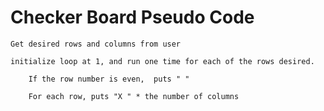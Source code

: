 # Checker Board Pseudo Code
    Get desired rows and columns from user

    initialize loop at 1, and run one time for each of the rows desired.

        If the row number is even,  puts " "

        For each row, puts "X " * the number of columns
